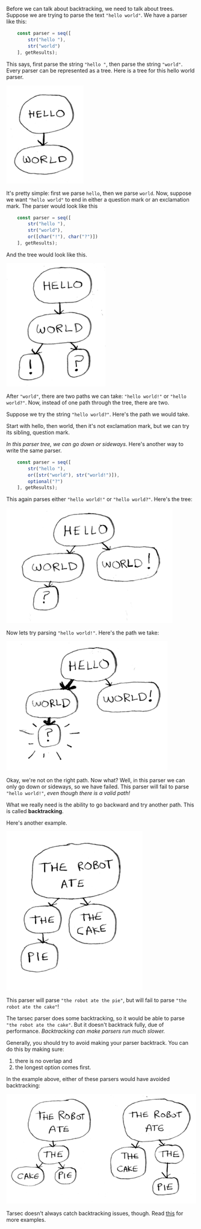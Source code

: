 Before we can talk about backtracking, we need to talk about trees. Suppose we are trying to parse the text `"hello world"`. We have a parser like this:

```ts
    const parser = seq([
        str("hello "),
        str("world")
    ], getResults);
```

 This says, first parse the string `"hello "`, then parse the string `"world"`. Every parser can be represented as a tree. Here is a tree for this hello world parser.

 ![](images/backtracking/simple.png)


It's pretty simple: first we parse `hello`, then we parse `world`. Now, suppose we want `"hello world"` to end in either a question mark or an exclamation mark. The parser would look like this

```ts
    const parser = seq([
        str("hello "),
        str("world"),
        or([char("!"), char("?")])
    ], getResults);
```

And the tree would look like this.

![](images/backtracking/branch.png)

After `"world"`, there are two paths we can take: `"hello world!"` or `"hello world?"`. Now, instead of one path through the tree, there are two.

Suppose we try the string `"hello world?"`. Here's the path we would take.

Start with hello, then world, then it's not exclamation mark, but we can try its sibling, question mark.


*In this parser tree, we can go down or sideways*. Here's another way to write the same parser.

```ts
    const parser = seq([
        str("hello "),        
        or([str("world"), str("world!")]),
        optional("?")
    ], getResults);
```

This again parses either `"hello world!"` or `"hello world?"`. Here's the tree:

![](images/backtracking/branch-backtracking.png)

Now lets try parsing `"hello world!"`. Here's the path we take:

![](images/backtracking/branch-backtracking-path.png)

Okay, we're not on the right path. Now what? Well, in this parser we can only go down or sideways, so we have failed. This parser will fail to parse `"hello world!"`, *even though there is a valid path!*

What we really need is the ability to go backward and try another path. This is called **backtracking**.

Here's another example.

![](images/backtracking/robot-parser.png)

This parser will parse `"the robot ate the pie"`, but will fail to parse `"the robot ate the cake"`!

The tarsec parser does some backtracking, so it would be able to parse `"the robot ate the cake"`. But it doesn't backtrack fully, due of performance. *Backtracking can make parsers run much slower.*

Generally, you should try to avoid making your parser backtrack. You can do this by making sure:

1. there is no overlap and
2. the longest option comes first.

In the example above, either of these parsers would have avoided backtracking:

![](images/backtracking/robot-parser-good.png)

Tarsec doesn't always catch backtracking issues, though. Read [this](/docs/backtracking/other-backtracking-issues.md) for more examples.